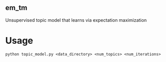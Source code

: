 ## em_tm

Unsupervised topic model that learns via expectation maximization

# Usage

`python topic_model.py <data_directory> <num_topics> <num_iterations>`
